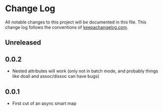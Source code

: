 # Change Log
All notable changes to this project will be documented in this file. This change log follows the conventions of [keepachangelog.com](http://keepachangelog.com/).

## Unreleased

## 0.0.2
- Nested attributes will work (only not in batch mode, and probably things like doall
and assoc/dissoc can have bugs)

## 0.0.1
- First cut of an async smart map
